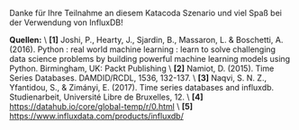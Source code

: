 Danke für Ihre Teilnahme an diesem Katacoda Szenario und viel Spaß bei der Verwendung von InfluxDB!

**Quellen:** \\
**\[1\]** Joshi, P., Hearty, J., Sjardin, B., Massaron, L. & Boschetti, A. (2016). Python : real world machine learning : learn to solve challenging data science problems by building powerful machine learning models using Python. Birmingham, UK: Packt Publishing \\
**\[2\]** Namiot, D. (2015). Time Series Databases. DAMDID/RCDL, 1536, 132-137. \\
**\[3\]** Naqvi, S. N. Z., Yfantidou, S., & Zimányi, E. (2017). Time series databases and influxdb. Studienarbeit, Université Libre de Bruxelles, 12. \\
**\[4\]** https://datahub.io/core/global-temp/r/0.html \\
**\[5\]** https://www.influxdata.com/products/influxdb/